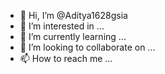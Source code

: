 - 👋 Hi, I’m @Aditya1628gsia
- 👀 I’m interested in ...
- 🌱 I’m currently learning ...
- 💞️ I’m looking to collaborate on ...
- 📫 How to reach me ...

<!---
Aditya1628gsia/Aditya1628gsia is a ✨ special ✨ repository because its `README.md` (this file) appears on your GitHub profile.
You can click the Preview link to take a look at your changes.
--->
